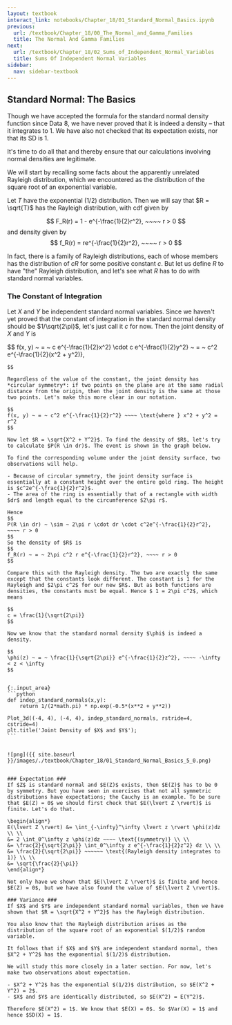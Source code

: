 ```yaml
---
layout: textbook
interact_link: notebooks/Chapter_18/01_Standard_Normal_Basics.ipynb
previous:
  url: /textbook/Chapter_18/00_The_Normal_and_Gamma_Families
  title: The Normal And Gamma Families
next:
  url: /textbook/Chapter_18/02_Sums_of_Independent_Normal_Variables
  title: Sums Of Independent Normal Variables
sidebar:
  nav: sidebar-textbook
---
```


## Standard Normal: The Basics ###

Though we have accepted the formula for the standard normal density function since Data 8, we have never proved that it is indeed a density – that it integrates to 1. We have also not checked that its expectation exists, nor that its SD is 1. 

It's time to do all that and thereby ensure that our calculations involving normal densities are legitimate. 

We will start by recalling some facts about the apparently unrelated Rayleigh distribution, which we encountered as the distribution of the square root of an exponential variable.

Let $T$ have the exponential $(1/2)$ distribution. Then we will say that $R = \sqrt{T}$ has the Rayleigh distribution, with cdf given by

$$
F_R(r) = 1 - e^{-\frac{1}{2}r^2}, ~~~~ r > 0
$$
and density given by
$$
f_R(r) = re^{-\frac{1}{2}r^2}, ~~~~ r > 0
$$

In fact, there is a family of Rayleigh distributions, each of whose members has the distribution of $cR$ for some positive constant $c$. But let us define $R$ to have "the" Rayleigh distribution, and let's see what $R$ has to do with standard normal variables.

### The Constant of Integration ###
Let $X$ and $Y$ be independent standard normal variables. Since we haven't yet proved that the constant of integration in the standard normal density should be $1/\sqrt{2\pi}$, let's just call it $c$ for now. Then the joint density of $X$ and $Y$ is

$$
f(x, y) ~ = ~ c e^{-\frac{1}{2}x^2} \cdot c e^{-\frac{1}{2}y^2} 
~ = ~ c^2 e^{-\frac{1}{2}(x^2 + y^2)},
~~~~ -\infty < x, y < \infty
$$

Regardless of the value of the constant, the joint density has *circular symmetry*: if two points on the plane are at the same radial distance from the origin, then the joint density is the same at those two points. Let's make this more clear in our notation.

$$
f(x, y) ~ = ~ c^2 e^{-\frac{1}{2}r^2} ~~~~ \text{where } x^2 + y^2 = r^2
$$

Now let $R = \sqrt{X^2 + Y^2}$. To find the density of $R$, let's try to calculate $P(R \in dr)$. The event is shown in the graph below.

To find the corresponding volume under the joint density surface, two observations will help.

- Because of circular symmetry, the joint density surface is essentially at a constant height over the entire gold ring. The height is $c^2e^{-\frac{1}{2}r^2}$. 
- The area of the ring is essentially that of a rectangle with width $dr$ and length equal to the circumference $2\pi r$.

Hence
$$
P(R \in dr) ~ \sim ~ 2\pi r \cdot dr \cdot c^2e^{-\frac{1}{2}r^2}, ~~~~ r > 0
$$
So the density of $R$ is
$$
f_R(r) ~ = ~ 2\pi c^2 r e^{-\frac{1}{2}r^2}, ~~~~ r > 0
$$

Compare this with the Rayleigh density. The two are exactly the same except that the constants look different. The constant is 1 for the Rayleigh and $2\pi c^2$ for our new $R$. But as both functions are densities, the constants must be equal. Hence $ 1 = 2\pi c^2$, which means

$$
c = \frac{1}{\sqrt{2\pi}}
$$

Now we know that the standard normal density $\phi$ is indeed a density.

$$
\phi(z) ~ = ~ \frac{1}{\sqrt{2\pi}} e^{-\frac{1}{2}z^2}, ~~~~ -\infty < z < \infty
$$


{:.input_area}
```python
def indep_standard_normals(x,y):
    return 1/(2*math.pi) * np.exp(-0.5*(x**2 + y**2))

Plot_3d((-4, 4), (-4, 4), indep_standard_normals, rstride=4, cstride=4)
plt.title('Joint Density of $X$ and $Y$');
```


![png]({{ site.baseurl }}/images/./textbook/Chapter_18/01_Standard_Normal_Basics_5_0.png)


### Expectation ###
If $Z$ is standard normal and $E(Z)$ exists, then $E(Z)$ has to be 0 by symmetry. But you have seen in exercises that not all symmetric distributions have expectations; the Cauchy is an example. To be sure that $E(Z) = 0$ we should first check that $E(\lvert Z \rvert)$ is finite. Let's do that.

\begin{align*}
E(\lvert Z \rvert) &= \int_{-\infty}^\infty \lvert z \rvert \phi(z)dz \\ \\
&= 2 \int_0^\infty z \phi(z)dz ~~~~ \text{(symmetry)} \\ \\
&= \frac{2}{\sqrt{2\pi}} \int_0^\infty z e^{-\frac{1}{2}z^2} dz \\ \\
&= \frac{2}{\sqrt{2\pi}} ~~~~~~ \text{(Rayleigh density integrates to 1)} \\ \\
&= \sqrt{\frac{2}{\pi}}
\end{align*}

Not only have we shown that $E(\lvert Z \rvert)$ is finite and hence $E(Z) = 0$, but we have also found the value of $E(\lvert Z \rvert)$.

### Variance ###
If $X$ and $Y$ are independent standard normal variables, then we have shown that $R = \sqrt{X^2 + Y^2}$ has the Rayleigh distribution. 

You also know that the Rayleigh distribution arises as the distribution of the square root of an exponential $(1/2)$ random variable.

It follows that if $X$ and $Y$ are independent standard normal, then $X^2 + Y^2$ has the exponential $(1/2)$ distribution.

We will study this more closely in a later section. For now, let's make two observations about expectation.

- $X^2 + Y^2$ has the exponential $(1/2)$ distribution, so $E(X^2 + Y^2) = 2$.
- $X$ and $Y$ are identically distributed, so $E(X^2) = E(Y^2)$.

Therefore $E(X^2) = 1$. We know that $E(X) = 0$. So $Var(X) = 1$ and hence $SD(X) = 1$.
